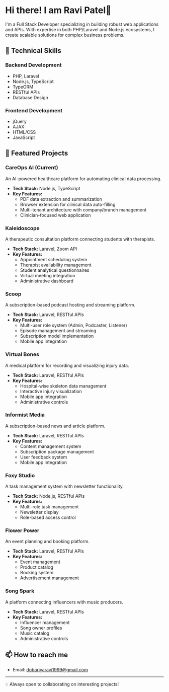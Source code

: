 # Hi there! I am Ravi Patel👋


I'm a Full Stack Developer specializing in building robust web applications and APIs. With expertise in both PHP/Laravel and Node.js ecosystems, I create scalable solutions for complex business problems.

## 💼 Technical Skills

### Backend Development
- PHP, Laravel
- Node.js, TypeScript
- TypeORM
- RESTful APIs
- Database Design

### Frontend Development
- jQuery
- AJAX
- HTML/CSS
- JavaScript

## 🚀 Featured Projects


### CareOps AI (Current)
An AI-powered healthcare platform for automating clinical data processing.
- **Tech Stack:** Node.js, TypeScript
- **Key Features:**
  - PDF data extraction and summarization
  - Browser extension for clinical data auto-filling
  - Multi-tenant architecture with company/branch management
  - Clinician-focused web application


### Kaleidoscope
A therapeutic consultation platform connecting students with therapists.
- **Tech Stack:** Laravel, Zoom API
- **Key Features:**
  - Appointment scheduling system
  - Therapist availability management
  - Student analytical questionnaires
  - Virtual meeting integration
  - Administrative dashboard


### Scoop
A subscription-based podcast hosting and streaming platform.
- **Tech Stack:** Laravel, RESTful APIs
- **Key Features:**
  - Multi-user role system (Admin, Podcaster, Listener)
  - Episode management and streaming
  - Subscription model implementation
  - Mobile app integration


### Virtual Bones
A medical platform for recording and visualizing injury data.
- **Tech Stack:** Laravel, RESTful APIs
- **Key Features:**
  - Hospital-wise skeleton data management
  - Interactive injury visualization
  - Mobile app integration
  - Administrative controls


### Informist Media
A subscription-based news and article platform.
- **Tech Stack:** Laravel, RESTful APIs
- **Key Features:**
  - Content management system
  - Subscription package management
  - User feedback system
  - Mobile app integration


### Foxy Studio
A task management system with newsletter functionality.
- **Tech Stack:** Node.js, RESTful APIs
- **Key Features:**
  - Multi-role task management
  - Newsletter display
  - Role-based access control


### Flower Power
An event planning and booking platform.
- **Tech Stack:** Laravel, RESTful APIs
- **Key Features:**
  - Event management
  - Product catalog
  - Booking system
  - Advertisement management


### Song Spark
A platform connecting influencers with music producers.
- **Tech Stack:** Laravel, RESTful APIs
- **Key Features:**
  - Influencer management
  - Song owner profiles
  - Music catalog
  - Administrative controls


## 📫 How to reach me
- Email: [dobariyaravi1999@gmail.com](mailto:dobariyaravi1999@gmail)

---
💡 Always open to collaborating on interesting projects!
